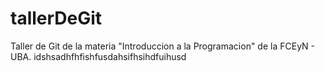 # tallerDeGit

Taller de Git de la materia "Introduccion a la Programacion" de la FCEyN - UBA.
 idshsadhfhfishfusdahsifhsihdfuihusd
